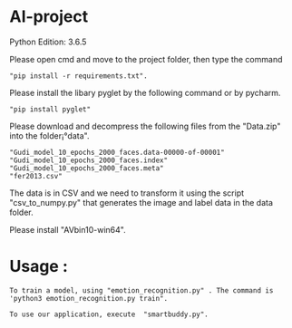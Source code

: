 # AI-project
Python Edition: 3.6.5

Please open cmd and move to the project folder, then type the command 
	
	"pip install -r requirements.txt".
	
Please install the libary pyglet by the following command or by pycharm.
	
	"pip install pyglet"
	
Please download and decompress the following files from the  "Data.zip" into the folder¡°data".
	
	"Gudi_model_10_epochs_2000_faces.data-00000-of-00001"
	"Gudi_model_10_epochs_2000_faces.index"
	"Gudi_model_10_epochs_2000_faces.meta"
	"fer2013.csv"

The data is in CSV and we need to transform it using the script "csv_to_numpy.py" that generates the image and label data in the data folder.
 
Please install "AVbin10-win64".

# Usage :
	
	To train a model, using "emotion_recognition.py" . The command is 'python3 emotion_recognition.py train".
	
	To use our application, execute  "smartbuddy.py".
	
